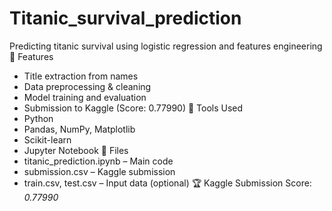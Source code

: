 # Titanic_survival_prediction
Predicting titanic survival using logistic regression and features engineering
📌 Features
- Title extraction from names
- Data preprocessing & cleaning
- Model training and evaluation
- Submission to Kaggle (Score: 0.77990)
 🧠 Tools Used
- Python
- Pandas, NumPy, Matplotlib
- Scikit-learn
- Jupyter Notebook
 📂 Files
- titanic_prediction.ipynb – Main code
- submission.csv – Kaggle submission
- train.csv, test.csv – Input data (optional)
 🏆 Kaggle Submission Score: *0.77990*
